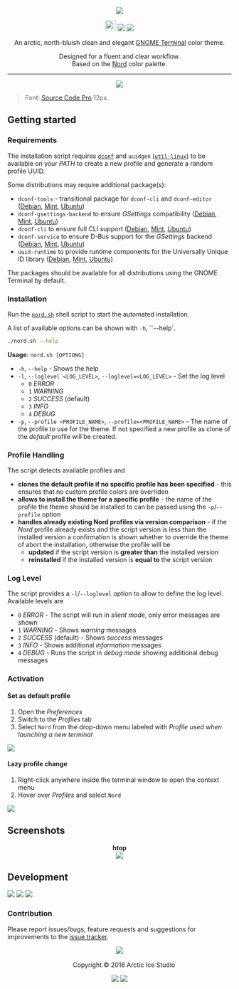 <p align="center"><img src="https://cdn.rawgit.com/arcticicestudio/nord-gnome-terminal/develop/assets/nord-gnome-terminal-banner.svg"/></p>

<p align="center"><img src="https://assets-cdn.github.com/favicon.ico" width=24 height=24/> <a href="https://github.com/arcticicestudio/nord-gnome-terminal/releases/latest"><img src="https://img.shields.io/github/release/arcticicestudio/nord-gnome-terminal.svg?style=flat-square"/></a> <a href="https://github.com/arcticicestudio/nord/releases/tag/v0.2.0"><img src="https://img.shields.io/badge/Nord-v0.2.0-88C0D0.svg?style=flat-square"/></a></p>

<p align="center">An arctic, north-bluish clean and elegant <a href="https://wiki.gnome.org/Apps/Terminal">GNOME Terminal</a> color theme.</p>

<p align="center">Designed for a fluent and clear workflow.<br>
Based on the <a href="https://github.com/arcticicestudio/nord">Nord</a> color palette.</p>

---

<p align="center"><img src="https://raw.githubusercontent.com/arcticicestudio/nord-gnome-terminal/develop/assets/scrot-colortest.png"/><blockquote>Font: <a href="https://adobe-fonts.github.io/source-code-pro">Source Code Pro</a> 12px.</blockquote></p>

## Getting started

### Requirements

The installation script requires [`dconf`][dconf] and `uuidgen` ([`util-linux`][util-linux]) to be available on your *PATH* to create a new profile and generate a random profile UUID.

Some distributions may require additional package(s):

* `dconf-tools` - transitional package for `dconf-cli` and `dconf-editor` ([Debian][debian-dconf-tools], [Mint][mint-dconf-tools], [Ubuntu][ubuntu-dconf-tools])
* `dconf-gsettings-backend` to ensure *GSettings* compatibility ([Debian][debian-dconf-gsettings-backend], [Mint][mint-dconf-gsettings-backend], [Ubuntu][ubuntu-dconf-gsettings-backend])
* `dconf-cli` to ensure full CLI support ([Debian][debian-dconf-cli], [Mint][mint-dconf-cli], [Ubuntu][ubuntu-dconf-cli])
* `dconf-service`  to ensure D-Bus support for the *GSettings* backend ([Debian][debian-dconf-service], [Mint][mint-dconf-service], [Ubuntu][ubuntu-dconf-service])
* `uuid-runtime` to provide runtime components for the Universally Unique ID library ([Debian][debian-uuid-runtime], [Mint][mint-uuid-runtime], [Ubuntu][ubuntu-uuid-runtime])

The packages should be available for all distributions using the GNOME Terminal by default.

### Installation

Run the [`nord.sh`](https://github.com/arcticicestudio/nord-gnome-terminal/blob/develop/src/nord.sh) shell script to start the automated installation.

A list of available options can be shown with `-h`, ``--help`.

```sh
./nord.sh --help
```

**Usage**: `nord.sh [OPTIONS]`

* `-h`, `--help` - Shows the help
* `-l`, `--loglevel <LOG_LEVEL>`, `--loglevel=<LOG_LEVEL>` - Set the log level
  * `0` *ERROR*
  * `1` *WARNING*
  * `2` *SUCCESS* (default)
  * `3` *INFO*
  * `4` *DEBUG*
* `-p`, `--profile <PROFILE_NAME>`, `--profile=<PROFILE_NAME>` - The name of the profile to use for the theme. If not specified a new profile as clone of the *default* profile will be created.

<!-- TODO: It will create a `Nord` GNOME Terminal profile. -->

### Profile Handling

The script detects available profiles and

* **clones the default profile if no specific profile has been specified** - this ensures that no custom profile colors are overriden
* **allows to install the theme for a specific profile** - the name of the profile the theme should be installed to can be passed using the `-p`/`--profile` option
* **handles already existing Nord profiles via version comparison** - if the *Nord* profile already exists and the script version is less than the installed version a confirmation is shown whether to override the theme of abort the installation, otherwise the profile will be
  * **updated** if the script version is **greater than** the installed version
  * **reinstalled** if the installed version is **equal to** the script version

### Log Level

The script provides a `-l`/`--loglevel` option to allow to define the log level. Available levels are

* `0` *ERROR* - The script will run in *silent mode*, only error messages are shown
* `1` *WARNING* - Shows *warning* messages
* `2` *SUCCESS* (default) - Shows *success* messages
* `3` *INFO* - Shows additional *information* messages
* `4` *DEBUG* - Runs the script in *debug mode* showing additional debug messages

### Activation

#### Set as default profile
  1. Open the *Preferences*
  2. Switch to the *Profiles* tab
  3. Select `Nord` from the drop-down menu labeled with *Profile used when launching a new terminal*

![][scrot-readme-default-profile]

#### Lazy profile change
  1. Right-click anywhere inside the terminal window to open the context menu
  2. Hover over *Profiles* and select `Nord`

![][scrot-readme-lazy-profile-change]

## Screenshots
<p align="center"><strong>htop</strong><br><img src="https://raw.githubusercontent.com/arcticicestudio/nord-gnome-terminal/develop/assets/scrot-htop.png"/></p>

## Development
[![](https://img.shields.io/badge/Changelog-0.1.0-81A1C1.svg?style=flat-square)](https://github.com/arcticicestudio/nord-gnome-terminal/blob/v0.1.0/CHANGELOG.md) [![](https://img.shields.io/badge/Workflow-gitflow--branching--model-81A1C1.svg?style=flat-square)](http://nvie.com/posts/a-successful-git-branching-model) [![](https://img.shields.io/badge/Versioning-ArcVer_0.8.0-81A1C1.svg?style=flat-square)](https://github.com/arcticicestudio/arcver)

### Contribution
Please report issues/bugs, feature requests and suggestions for improvements to the [issue tracker](https://github.com/arcticicestudio/nord-gnome-terminal/issues).

<p align="center"><img src="https://cdn.rawgit.com/arcticicestudio/nord/develop/src/assets/banner-footer-mountains.svg" /></p>

<p align="center"> <img src="http://arcticicestudio.com/favicon.ico" width=16 height=16/> Copyright &copy; 2016 Arctic Ice Studio</p>

<p align="center"><a href="http://www.apache.org/licenses/LICENSE-2.0"><img src="https://img.shields.io/badge/License-Apache_2.0-5E81AC.svg?style=flat-square"/></a> <a href="https://creativecommons.org/licenses/by-sa/4.0"><img src="https://img.shields.io/badge/License-CC_BY--SA_4.0-5E81AC.svg?style=flat-square"/></a></p>

[dconf]: https://wiki.gnome.org/Projects/dconf
[debian-dconf-cli]: https://packages.debian.org/search?keywords=dconf-cli
[debian-dconf-gsettings-backend]: https://packages.debian.org/search?keywords=dconf-gsettings-backend
[debian-dconf-service]: https://packages.debian.org/search?keywords=dconf-service
[debian-dconf-tools]: https://packages.debian.org/search?keywords=dconf-tools
[debian-uuid-runtime]: https://packages.debian.org/search?keywords=uuid-runtime
[mint-dconf-cli]: https://community.linuxmint.com/software/view/dconf-cli
[mint-dconf-gsettings-backend]: https://community.linuxmint.com/software/view/dconf-gsettings-backend
[mint-dconf-service]: https://community.linuxmint.com/software/view/dconf-service
[mint-dconf-tools]: https://community.linuxmint.com/software/view/dconf-tools
[mint-uuid-runtime]: https://community.linuxmint.com/software/view/uuid-runtime
[scrot-readme-default-profile]: https://raw.githubusercontent.com/arcticicestudio/nord-gnome-terminal/develop/assets/scrot-readme-default-profile.png
[scrot-readme-lazy-profile-change]: https://raw.githubusercontent.com/arcticicestudio/nord-gnome-terminal/develop/assets/scrot-readme-lazy-profile-change.png
[ubuntu-dconf-cli]: https://packages.ubuntu.com/search?keywords=dconf-cli
[ubuntu-dconf-gsettings-backend]: https://packages.ubuntu.com/search?keywords=dconf-gsettings-backend
[ubuntu-dconf-service]: https://packages.ubuntu.com/search?keywords=dconf-service
[ubuntu-dconf-tools]: https://packages.ubuntu.com/search?keywords=dconf-tools
[ubuntu-uuid-runtime]: https://packages.ubuntu.com/search?keywords=uuid-runtime
[util-linux]: https://www.kernel.org/pub/linux/utils/util-linux
